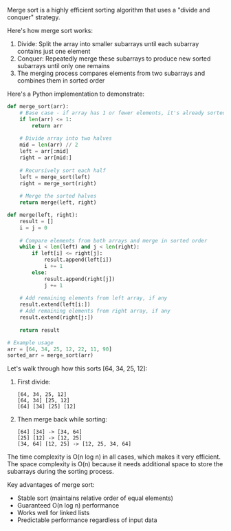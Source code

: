 Merge sort is a highly efficient sorting algorithm that uses a "divide and conquer" strategy.

Here's how merge sort works:

1. Divide: Split the array into smaller subarrays until each subarray contains just one element
2. Conquer: Repeatedly merge these subarrays to produce new sorted subarrays until only one remains
3. The merging process compares elements from two subarrays and combines them in sorted order

Here's a Python implementation to demonstrate:

```python
def merge_sort(arr):
    # Base case - if array has 1 or fewer elements, it's already sorted
    if len(arr) <= 1:
        return arr
    
    # Divide array into two halves
    mid = len(arr) // 2
    left = arr[:mid]
    right = arr[mid:]
    
    # Recursively sort each half
    left = merge_sort(left)
    right = merge_sort(right)
    
    # Merge the sorted halves
    return merge(left, right)

def merge(left, right):
    result = []
    i = j = 0
    
    # Compare elements from both arrays and merge in sorted order
    while i < len(left) and j < len(right):
        if left[i] <= right[j]:
            result.append(left[i])
            i += 1
        else:
            result.append(right[j])
            j += 1
    
    # Add remaining elements from left array, if any
    result.extend(left[i:])
    # Add remaining elements from right array, if any
    result.extend(right[j:])
    
    return result

# Example usage
arr = [64, 34, 25, 12, 22, 11, 90]
sorted_arr = merge_sort(arr)
```

Let's walk through how this sorts [64, 34, 25, 12]:

1. First divide:
   ```
   [64, 34, 25, 12]
   [64, 34] [25, 12]
   [64] [34] [25] [12]
   ```

2. Then merge back while sorting:
   ```
   [64] [34] -> [34, 64]
   [25] [12] -> [12, 25]
   [34, 64] [12, 25] -> [12, 25, 34, 64]
   ```

The time complexity is O(n log n) in all cases, which makes it very efficient. The space complexity is O(n) because it needs additional space to store the subarrays during the sorting process.

Key advantages of merge sort:
- Stable sort (maintains relative order of equal elements)
- Guaranteed O(n log n) performance
- Works well for linked lists
- Predictable performance regardless of input data
